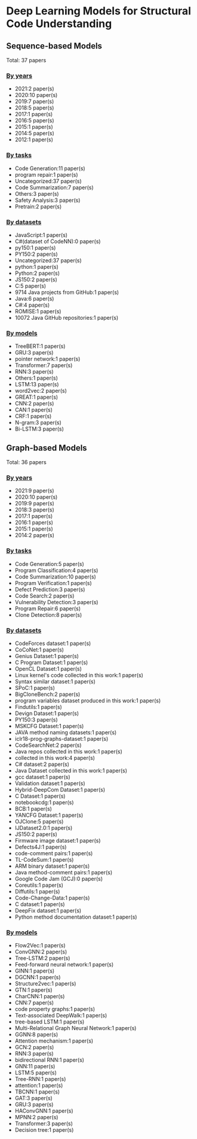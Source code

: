 # Deep Learning Models for Structural Code Understanding
## Sequence-based Models
Total: 37 papers
### [By years](sequence_based_models/years.md)
- 2021:2 paper(s)
- 2020:10 paper(s)
- 2019:7 paper(s)
- 2018:5 paper(s)
- 2017:1 paper(s)
- 2016:5 paper(s)
- 2015:1 paper(s)
- 2014:5 paper(s)
- 2012:1 paper(s)
### [By tasks](sequence_based_models/tasks.md)
- Code Generation:11 paper(s)
- program repair:1 paper(s)
- Uncategorized:37 paper(s)
- Code Summarization:7 paper(s)
- Others:3 paper(s)
- Safety Analysis:3 paper(s)
- Pretrain:2 paper(s)
### [By datasets](sequence_based_models/datasets.md)
- JavaScript:1 paper(s)
- C#(dataset of CodeNN):0 paper(s)
- py150:1 paper(s)
- PY150:2 paper(s)
- Uncategorized:37 paper(s)
- python:1 paper(s)
- Python:2 paper(s)
- JS150:2 paper(s)
- C:5 paper(s)
- 9714 Java projects from GitHub:1 paper(s)
- Java:6 paper(s)
- C#:4 paper(s)
- ROMISE:1 paper(s)
- 10072 Java GitHub repositories:1 paper(s)
### [By models](sequence_based_models/models.md)
- TreeBERT:1 paper(s)
- GRU:3 paper(s)
- pointer network:1 paper(s)
- Transformer:7 paper(s)
- RNN:3 paper(s)
- Others:1 paper(s)
- LSTM:13 paper(s)
- word2vec:2 paper(s)
- GREAT:1 paper(s)
- CNN:2 paper(s)
- CAN:1 paper(s)
- CRF:1 paper(s)
- N-gram:3 paper(s)
- Bi-LSTM:3 paper(s)
## Graph-based Models
Total: 36 papers
### [By years](graph_based_models/years.md)
- 2021:9 paper(s)
- 2020:10 paper(s)
- 2019:9 paper(s)
- 2018:3 paper(s)
- 2017:1 paper(s)
- 2016:1 paper(s)
- 2015:1 paper(s)
- 2014:2 paper(s)
### [By tasks](graph_based_models/tasks.md)
- Code Generation:5 paper(s)
- Program Classification:4 paper(s)
- Code Summarization:10 paper(s)
- Program Verification:1 paper(s)
- Defect Prediction:3 paper(s)
- Code Search:2 paper(s)
- Vulnerability Detection:3 paper(s)
- Program Repair:6 paper(s)
- Clone Detection:8 paper(s)
### [By datasets](graph_based_models/datasets.md)
- CodeForces dataset:1 paper(s)
- CoCoNet:1 paper(s)
- Genius Dataset:1 paper(s)
- C Program Dataset:1 paper(s)
- OpenCL Dataset:1 paper(s)
- Linux kernel's code collected in this work:1 paper(s)
- Syntax similar dataset:1 paper(s)
- SPoC:1 paper(s)
- BigCloneBench:2 paper(s)
- program variables dataset produced in this work:1 paper(s)
- Findutils:1 paper(s)
- Devign Dataset:1 paper(s)
- PY150:3 paper(s)
- MSKCFG Dataset:1 paper(s)
- JAVA method naming datasets:1 paper(s)
- iclr18-prog-graphs-dataset:1 paper(s)
- CodeSearchNet:2 paper(s)
- Java repos collected in this work:1 paper(s)
- collected in this work:4 paper(s)
- C# dataset:2 paper(s)
- Java Dataset collected in this work:1 paper(s)
- gcc dataset:1 paper(s)
- Validation dataset:1 paper(s)
- Hybrid-DeepCom Dataset:1 paper(s)
- C Dataset:1 paper(s)
- notebookcdg:1 paper(s)
- BCB:1 paper(s)
- YANCFG Dataset:1 paper(s)
- OJClone:5 paper(s)
- IJDataset2.0:1 paper(s)
- JS150:2 paper(s)
- Firmware image dataset:1 paper(s)
- Defects4J:1 paper(s)
- code-comment pairs:1 paper(s)
- TL-CodeSum:1 paper(s)
- ARM binary dataset:1 paper(s)
- Java method-comment pairs:1 paper(s)
- Google Code Jam (GCJ):0 paper(s)
- Coreutils:1 paper(s)
- Diffutils:1 paper(s)
- Code-Change-Data:1 paper(s)
- C dataset:1 paper(s)
- DeepFix dataset:1 paper(s)
- Python method documentation dataset:1 paper(s)
### [By models](graph_based_models/models.md)
- Flow2Vec:1 paper(s)
- ConvGNN:2 paper(s)
- Tree-LSTM:2 paper(s)
- Feed-forward neural network:1 paper(s)
- GINN:1 paper(s)
- DGCNN:1 paper(s)
- Structure2vec:1 paper(s)
- GTN:1 paper(s)
- CharCNN:1 paper(s)
- CNN:7 paper(s)
- code property graphs:1 paper(s)
- Text-associated DeepWalk:1 paper(s)
- tree-based LSTM:1 paper(s)
- Multi-Relational Graph Neural Network:1 paper(s)
- GGNN:8 paper(s)
- Attention mechanism:1 paper(s)
- GCN:2 paper(s)
- RNN:3 paper(s)
- bidirectional RNN:1 paper(s)
- GNN:11 paper(s)
- LSTM:5 paper(s)
- Tree-RNN:1 paper(s)
- attention:1 paper(s)
- TBCNN:1 paper(s)
- GAT:3 paper(s)
- GRU:3 paper(s)
- HAConvGNN:1 paper(s)
- MPNN:2 paper(s)
- Transformer:3 paper(s)
- Decision tree:1 paper(s)
